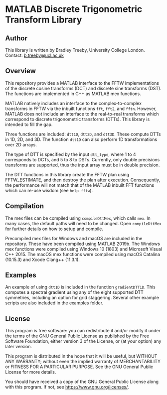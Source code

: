 # MATLAB Discrete Trigonometric Transform Library
## Author

This library is written by Bradley Treeby, University College London. Contact: b.treeby@ucl.ac.uk

## Overview

This repository provides a MATLAB interface to the FFTW implementations of the discrete cosine transforms (DCT) and discrete sine transforms (DST). The functions are implemented in C++ as MATLAB mex functions.

MATLAB natively includes an interface to the complex-to-complex transforms in FFTW via the inbuilt functions `fft`, `fft2`, and `fftn`. However, MATLAB does not include an interface to the real-to-real transforms which correspond to discrete trigonometric transforms (DTTs). This library is intended to fill the gap.

Three functions are included: `dtt1D`, `dtt2D`, and `dtt3D`. These compute DTTs in 1D, 2D, and 3D. The function `dtt1D` can also perform 1D transformations over 2D arrays.

The type of DTT is specified by the input `dtt_type`, where 1 to 4 corresponds to DCTs, and 5 to 8 to DSTs. Currently, only double precisions transforms are supported, thus the input array must be in double precision.

The DTT functions in this library create the FFTW plan using FFTW_ESTIMATE, and then destroy the plan after execution. Consequently, the performance will not match that of the MATLAB inbuilt FFT functions which can re-use wisdom (see `help fftw`).

## Compilation

The mex files can be compiled using `compileDttMex`, which calls `mex`. In many cases, the default paths will need to be changed. Open `compileDttMex` for further details on how to setup and compile. 

Precompiled mex files for Windows and macOS are included in the repository. These have been compiled using MATLAB 2019b. The Windows mex functions were compiled using Windows 10 (1803) and Microsoft Visual C++ 2015. The macOS mex functions were compiled using macOS Catalina (10.15.3) and Xcode Clang++ (11.3.1).

## Examples

An example of using `dtt1D` is included in the function `gradientDTT1D`. This computes a spectral gradient using any of the eight supported DTT symmetries, including an option for grid staggering. Several other example scripts are also included in the examples folder. 

## License

This program is free software: you can redistribute it and/or modify it under the terms of the GNU General Public License as published by the Free Software Foundation, either version 3 of the License, or (at your option) any later version.

This program is distributed in the hope that it will be useful, but WITHOUT ANY WARRANTY; without even the implied warranty of MERCHANTABILITY or FITNESS FOR A PARTICULAR PURPOSE.  See the GNU General Public License for more details.

You should have received a copy of the GNU General Public License along with this program.  If not, see <https://www.gnu.org/licenses/>.